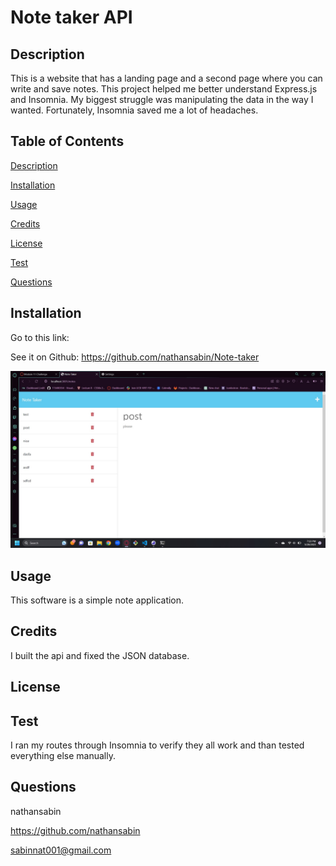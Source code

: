 # Note taker API 
  
  ## Description

  This is a website that has a landing page and a second page where you can write and save notes. This project helped me better understand Express.js and Insomnia. My biggest struggle was manipulating the data in the way I wanted. Fortunately, Insomnia saved me a lot of headaches.

  ## Table of Contents 

  [Description](#description)

  [Installation](#installation)

  [Usage](#usage)

  [Credits](#credits)

  [License](#license)

  [Test](#test)

  [Questions](#questions)

  ## Installation
  
  Go to this link:

  See it on Github:
    https://github.com/nathansabin/Note-taker

  ![webpage](./Develop/webpage.jpg)

  ## Usage

  This software is a simple note application.
  
  ## Credits
  
  I built the api and fixed the JSON database.
  
  ## License  
 
  ## Test
  
  I ran my routes through Insomnia to verify they all work and than tested everything else manually.

  ## Questions

  nathansabin

  https://github.com/nathansabin

  sabinnat001@gmail.com

